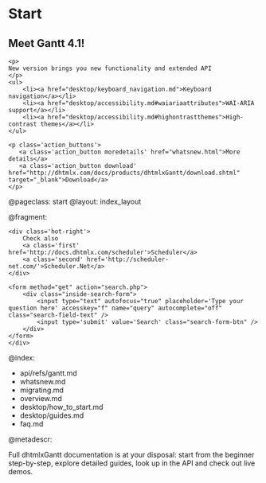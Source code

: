 Start
=====
<div class="newsblock">
    <h2>Meet Gantt 4.1!</h2>
    
    <p>
    New version brings you new functionality and extended API
    </p>
    <ul>
		<li><a href="desktop/keyboard_navigation.md">Keyboard navigation</a></li>
        <li><a href="desktop/accessibility.md#waiariaattributes">WAI-ARIA support</a></li>
        <li><a href="desktop/accessibility.md#highontrastthemes">High-contrast themes</a></li>
	</ul>

    <p class='action_buttons'>
       <a class='action_button moredetails' href="whatsnew.html">More details</a>
       <a class='action_button download' href="http://dhtmlx.com/docs/products/dhtmlxGantt/download.shtml" target="_blank">Download</a>
    </p>
</div>

<div class='hands'></div>
<div class='tablet'></div>


@pageclass: start
@layout: index_layout

@fragment: <div class='hot-news'>
	<div class='inside-hot'>
    
    <div class='hot-right'>
    	Check also
    	<a class='first' href='http://docs.dhtmlx.com/scheduler'>Scheduler</a>
    	<a class='second' href='http://scheduler-net.com/'>Scheduler.Net</a>
	</div>
    
    <form method="get" action="search.php">
        <div class="inside-search-form">
            <input type="text" autofocus="true" placeholder='Type your question here' accesskey="f" name="query" autocomplete="off" class="search-field-text" />
            <input type='submit' value='Search' class="search-form-btn" />
        </div>
    </form>
    </div>
</div>

@index:

- api/refs/gantt.md
- whatsnew.md
- migrating.md
- overview.md
- desktop/how_to_start.md
- desktop/guides.md
- faq.md

@metadescr:

Full dhtmlxGantt documentation is at your disposal: start from the beginner step-by-step, explore detailed guides, look up in the API and check out live demos.